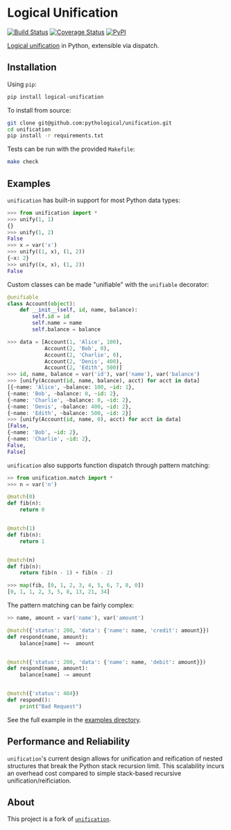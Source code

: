 # Logical Unification

[![Build Status](https://travis-ci.org/pythological/unification.svg?branch=master)](https://travis-ci.org/pythological/unification) [![Coverage Status](https://coveralls.io/repos/github/pythological/unification/badge.svg?branch=master)](https://coveralls.io/github/pythological/unification?branch=master) [![PyPI](https://img.shields.io/pypi/v/logical-unification)](https://pypi.org/project/logical-unification/)

[Logical unification](https://en.wikipedia.org/wiki/Unification_(computer_science)) in Python, extensible via dispatch.

## Installation

Using `pip`:
```bash
pip install logical-unification
```

To install from source:
```bash
git clone git@github.com:pythological/unification.git
cd unification
pip install -r requirements.txt
```

Tests can be run with the provided `Makefile`:
```bash
make check
```

## Examples

`unification` has built-in support for most Python data types:

```python
>>> from unification import *
>>> unify(1, 1)
{}
>>> unify(1, 2)
False
>>> x = var('x')
>>> unify((1, x), (1, 2))
{~x: 2}
>>> unify((x, x), (1, 2))
False
```

Custom classes can be made "unifiable" with the `unifiable` decorator:

```python
@unifiable
class Account(object):
    def __init__(self, id, name, balance):
        self.id = id
        self.name = name
        self.balance = balance

>>> data = [Account(1, 'Alice', 100),
            Account(2, 'Bob', 0),
            Account(2, 'Charlie', 0),
            Account(2, 'Denis', 400),
            Account(2, 'Edith', 500)]
>>> id, name, balance = var('id'), var('name'), var('balance')
>>> [unify(Account(id, name, balance), acct) for acct in data]
[{~name: 'Alice', ~balance: 100, ~id: 1},
{~name: 'Bob', ~balance: 0, ~id: 2},
{~name: 'Charlie', ~balance: 0, ~id: 2},
{~name: 'Denis', ~balance: 400, ~id: 2},
{~name: 'Edith', ~balance: 500, ~id: 2}]
>>> [unify(Account(id, name, 0), acct) for acct in data]
[False,
{~name: 'Bob', ~id: 2},
{~name: 'Charlie', ~id: 2},
False,
False]
```

`unification` also supports function dispatch through pattern matching:

```python
>> from unification.match import *
>>> n = var('n')

@match(0)
def fib(n):
    return 0


@match(1)
def fib(n):
    return 1


@match(n)
def fib(n):
    return fib(n - 1) + fib(n - 2)

>>> map(fib, [0, 1, 2, 3, 4, 5, 6, 7, 8, 0])
[0, 1, 1, 2, 3, 5, 8, 13, 21, 34]
```

The pattern matching can be fairly complex:

```python
>> name, amount = var('name'), var('amount')

@match({'status': 200, 'data': {'name': name, 'credit': amount}})
def respond(name, amount):
    balance[name] +=  amount


@match({'status': 200, 'data': {'name': name, 'debit': amount}})
def respond(name, amount):
    balance[name] -= amount


@match({'status': 404})
def respond():
    print("Bad Request")

```

See the full example in the [examples directory](https://github.com/pythological/unification#examples).


## Performance and Reliability

`unification`'s current design allows for unification and reification of nested structures that break the Python stack recursion limit.  This scalability incurs an overhead cost compared to simple stack-based recursive unification/reificiation.

## About

This project is a fork of [`unification`](https://github.com/mrocklin/unification/).
